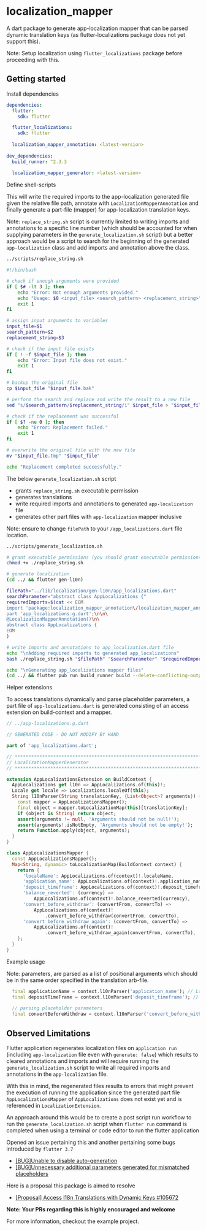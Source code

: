 # localization_mapper
A dart package to generate app-localization mapper that can be parsed dynamic translation keys (as flutter-localizations package does not yet support this).

Note: Setup localization using `flutter_localizations` package before proceeding with this.

## Getting started
Install dependencies
```yaml
dependencies:
  flutter:
    sdk: flutter

  flutter_localizations:
    sdk: flutter
    
  localization_mapper_annotation: <latest-version>
  
dev_dependencies:
  build_runner: ^2.3.3
  
  localization_mapper_generator: <latest-version>
```


Define shell-scripts

This will write the required imports to the app-localization generated file given the relative file path, annotate with `LocalizationMapperAnnotation` and finally generate a part-file (mapper) for app-localization translation keys.


Note: `replace_string.sh` script is currently limited to writing imports and annotations to a specific line number (which should be accounted for when supplying parameters in the `generate_localization.sh` script) but a better approach would be a script to search for the beginning of the generated `app-localization` class and add imports and annotation above the class. 
```sh
../scripts/replace_string.sh

#!/bin/bash

# check if enough arguments were provided
if [ $# -lt 3 ]; then
    echo "Error: Not enough arguments provided."
    echo "Usage: $0 <input_file> <search_pattern> <replacement_string>"
    exit 1
fi

# assign input arguments to variables
input_file=$1
search_pattern=$2
replacement_string=$3

# check if the input file exists
if [ ! -f $input_file ]; then
    echo "Error: Input file does not exist."
    exit 1
fi

# backup the original file
cp $input_file "$input_file.bak"

# perform the search and replace and write the result to a new file
sed "s/$search_pattern/$replacement_string/i" $input_file > "$input_file.tmp"

# check if the replacement was successful
if [ $? -ne 0 ]; then
    echo "Error: Replacement failed."
    exit 1
fi

# overwrite the original file with the new file
mv "$input_file.tmp" "$input_file"

echo "Replacement completed successfully."
```

The below `generate_localization.sh` script 
- grants `replace_string.sh` executable permission
- generates translations
- write required imports and annotations to generated `app-localization` file
- generates other part files with `app-localization` mapper inclusive

Note: ensure to change `filePath` to your `/app_localizations.dart` file location.
```sh
../scripts/generate_localization.sh

# grant executable permissions (you should grant executable permissions at your will and not via scripts)
chmod +x ./replace_string.sh

# generate localization
(cd ../ && flutter gen-l10n)

filePath="../lib/localization/gen-l10n/app_localizations.dart"
searchParameter="abstract class AppLocalizations {"
requiredImports=$(cat << EOM
import 'package:localization_mapper_annotation\/localization_mapper_annotation.dart';\n\
part 'app_localizations.g.dart';\n\n\
@LocalizationMapperAnnotation()\n\
abstract class AppLocalizations {
EOM
)

# write imports and annotations to app_localization.dart file
echo "\nAdding required imports to generated app_localizations"
bash ./replace_string.sh "$filePath" "$searchParameter" "$requiredImports"

echo "\nGenerating app_localizations mapper files"
(cd ../ && flutter pub run build_runner build --delete-conflicting-outputs)
```

Helper extensions

To access translations dynamically and parse placeholder parameters, a part file of `app-localizations.dart` is generated consisting of an access extension on build-context and a mapper.

```dart
// ../app-localizations.g.dart

// GENERATED CODE - DO NOT MODIFY BY HAND

part of 'app_localizations.dart';

// **************************************************************************
// LocalizationMapperGenerator
// **************************************************************************

extension AppLocalizationsExtension on BuildContext {
  AppLocalizations get l10n => AppLocalizations.of(this)!;
  Locale get locale => Localizations.localeOf(this);
  String l10nParser(String translationKey, {List<Object>? arguments}) {
    const mapper = AppLocalizationsMapper();
    final object = mapper.toLocalizationMap(this)[translationKey];
    if (object is String) return object;
    assert(arguments != null, 'Arguments should not be null!');
    assert(arguments!.isNotEmpty, 'Arguments should not be empty!');
    return Function.apply(object, arguments);
  }
}

class AppLocalizationsMapper {
  const AppLocalizationsMapper();
  Map<String, dynamic> toLocalizationMap(BuildContext context) {
    return {
      'localeName': AppLocalizations.of(context)!.localeName,
      'application_name': AppLocalizations.of(context)!.application_name,
      'deposit_timeframe': AppLocalizations.of(context)!.deposit_timeframe,
      'balance_reverted': (currency) =>
          AppLocalizations.of(context)!.balance_reverted(currency),
      'convert_before_withdraw': (convertFrom, convertTo) =>
          AppLocalizations.of(context)!
              .convert_before_withdraw(convertFrom, convertTo),
      'convert_before_withdraw_again': (convertFrom, convertTo) =>
          AppLocalizations.of(context)!
              .convert_before_withdraw_again(convertFrom, convertTo),
    };
  }
}
```

Example usage

Note: parameters, are parsed as a list of positional arguments which should be in the same order specified in the translation arb-file.

```dart
  final applicationName = context.l10nParser('application_name'); // Localization mapper
  final depositTimeFrame = context.l10nParser('deposit_timeframe'); // Instant
  
  // parsing placeholder parameters
  final convertBeforeWithdraw = context.l10nParser('convert_before_withdraw', arguments: ['CAD', 'EUR']); // * For withdrawing your CAD you first need to convert it back to EUR
```

## Observed Limitations
Flutter application regenerates localization files on `application run` (including `app-localization` file even with `generate: false`) which results to cleared annotations and imports and will require running the `generate_localization.sh` script to write all required imports and annotations in the `app-localization` file. 

With this in mind, the regenerated files results to errors that might prevent the execution of running the application since the generated part file `AppLocalizationsMapper` of `AppLocalizations` does not exist yet and is referenced in `LocalizationExtension`.

An approach around this would be to create a post script run workflow to run the `generate_localization.sh` script when `flutter run` command is completed when using a terminal or code editor to run the flutter application

Opened an issue pertaining this and another pertaining some bugs introduced by `flutter 3.7`
- [[BUG]Unable to disable auto-generation](https://github.com/flutter/flutter/issues/120023)
- [[BUG]Unnecessary additional parameters generated for mismatched placeholders](https://github.com/flutter/flutter/issues/120025)

Here is a proposal this package is aimed to resolve
- [[Proposal] Access l18n Translations with Dynamic Keys #105672](https://github.com/flutter/flutter/issues/105672)

**Note: Your PRs regarding this is highly encouraged and welcome**

For more information, checkout the example project.

